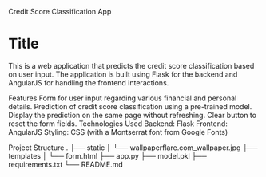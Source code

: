 Credit Score Classification App
# Title

This is a web application that predicts the credit score classification based on user input. The application is built using Flask for the backend and AngularJS for handling the frontend interactions.

Features
Form for user input regarding various financial and personal details.
Prediction of credit score classification using a pre-trained model.
Display the prediction on the same page without refreshing.
Clear button to reset the form fields.
Technologies Used
Backend: Flask
Frontend: AngularJS
Styling: CSS (with a Montserrat font from Google Fonts)

Project Structure
.
├── static
│   └── wallpaperflare.com_wallpaper.jpg
├── templates
│   └── form.html
├── app.py
├── model.pkl
├── requirements.txt
└── README.md
